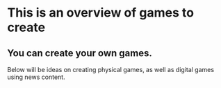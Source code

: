 # This is an overview of games to create

## You can create your own games.

Below will be ideas on creating physical games, as well as digital games using news content.

